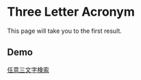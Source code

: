 # Three Letter Acronym

This page will take you to the first result.

## Demo

[任意三文字検索](https://inaniwa3.github.io/Three-Letter-Acronym/ "任意三文字検索")
